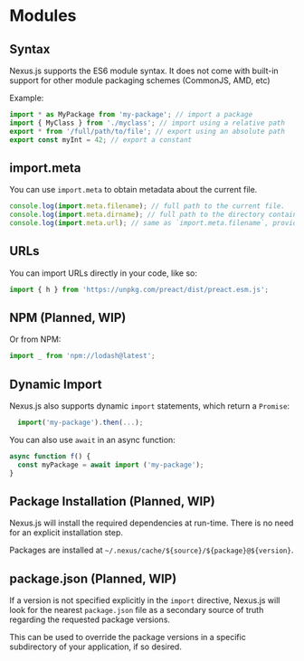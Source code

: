 # Modules

## Syntax

Nexus.js supports the ES6 module syntax. It does not come with built-in support for other module packaging schemes (CommonJS, AMD, etc)

Example:
```js
import * as MyPackage from 'my-package'; // import a package 
import { MyClass } from './myclass'; // import using a relative path
export * from '/full/path/to/file'; // export using an absolute path
export const myInt = 42; // export a constant
```
## import.meta

You can use `import.meta` to obtain metadata about the current file.

```js
console.log(import.meta.filename); // full path to the current file.
console.log(import.meta.dirname); // full path to the directory containing the current file.
console.log(import.meta.url); // same as `import.meta.filename`, provided for compatibility.
```

## URLs

You can import URLs directly in your code, like so:

```js
import { h } from 'https://unpkg.com/preact/dist/preact.esm.js';
```

## NPM  **(Planned, WIP)**

Or from NPM:

```js
import _ from 'npm://lodash@latest'; 
```

## Dynamic Import

Nexus.js also supports dynamic `import` statements, which return a `Promise`:

```js
  import('my-package').then(...);
```

You can also use `await` in an async function:

```js
async function f() {
  const myPackage = await import ('my-package');
}
```

## Package Installation **(Planned, WIP)**

Nexus.js will install the required dependencies at run-time. There is no need for an explicit installation step.

Packages are installed at `~/.nexus/cache/${source}/${package}@${version}`.

## package.json **(Planned, WIP)**

If a version is not specified explicitly in the `import` directive, Nexus.js will look for the nearest `package.json` file as a secondary source of truth regarding the requested package versions.

This can be used to override the package versions in a specific subdirectory of your application, if so desired.

 

